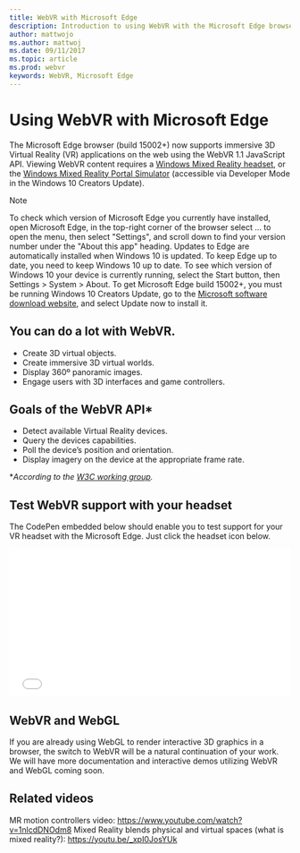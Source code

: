 ```yaml
---
title: WebVR with Microsoft Edge
description: Introduction to using WebVR with the Microsoft Edge browser.
author: mattwojo
ms.author: mattwoj
ms.date: 09/11/2017
ms.topic: article
ms.prod: webvr
keywords: WebVR, Microsoft Edge
---
```


# Using WebVR with Microsoft Edge

The Microsoft Edge browser (build 15002+) now supports immersive 3D Virtual Reality (VR) applications on the web using the WebVR 1.1 JavaScript API. Viewing WebVR content requires a [Windows Mixed Reality headset](/headsets), or the [Windows Mixed Reality Portal Simulator](//developer.microsoft.com/en-us/windows/mixed-reality/using_the_windows_mixed_reality_simulator) (accessible via Developer Mode in the Windows 10 Creators Update).

> [!Note]
> To check which version of Microsoft Edge you currently have installed, open Microsoft Edge, in the top-right corner of the browser select … to open the menu, then select "Settings", and scroll down to find your version number under the "About this app" heading. Updates to Edge are automatically installed when Windows 10 is updated. To keep Edge up to date, you need to keep Windows 10 up to date. To see which version of Windows 10 your device is currently running, select the Start  button, then Settings > System > About. To get Microsoft Edge build 15002+, you must be running Windows 10 Creators Update, go to the [Microsoft software download website](https://www.microsoft.com/software-download/windows10), and select Update now to install it. 

## You can do a lot with WebVR.
- Create 3D virtual objects.
- Create immersive 3D virtual worlds.
- Display 360º panoramic images.
- Engage users with 3D interfaces and game controllers.

## Goals of the WebVR API*
- Detect available Virtual Reality devices.
- Query the devices capabilities.
- Poll the device’s position and orientation.
- Display imagery on the device at the appropriate frame rate.

**According to the [W3C working group](https://github.com/w3c/webvr/blob/master/explainer.md).*

## Test WebVR support with your headset

The CodePen embedded below should enable you to test support for your VR headset with the Microsoft Edge. Just click the headset icon below.

<iframe height='265' scrolling='no' title='WebVR experiment' src='//codepen.io/mattwojo/embed/preview/Evqjpx/?height=265&theme-id=0&default-tab=html,result&embed-version=2' frameborder='no' allowtransparency='true' allowfullscreen='true' style='width: 100%;'>See the Pen <a href='https://codepen.io/mattwojo/pen/Evqjpx/'>WebVR test</a> (<a href='https://codepen.io/mattwojo'></a>) on <a href='https://codepen.io'>CodePen</a>.
</iframe>


## WebVR and WebGL
If you are already using WebGL to render interactive 3D graphics in a browser, the switch to WebVR will be a natural continuation of your work. We will have more documentation and interactive demos utilizing WebVR and WebGL coming soon.

## Related videos
MR motion controllers video: https://www.youtube.com/watch?v=1nlcdDNOdm8
Mixed Reality blends physical and virtual spaces (what is mixed reality?): https://youtu.be/_xpI0JosYUk 